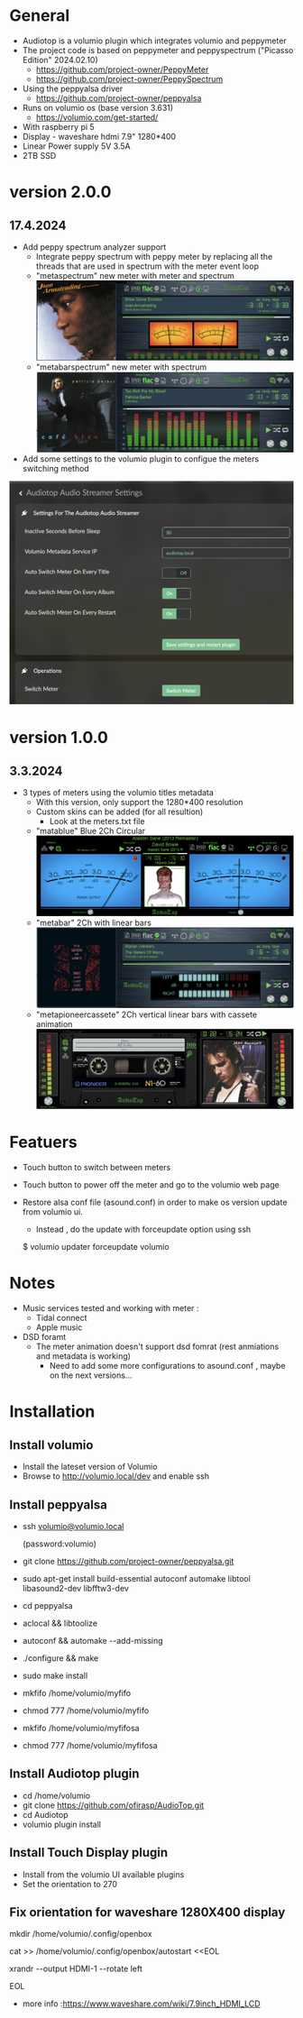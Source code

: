 # General
* Audiotop is a volumio plugin which integrates volumio and peppymeter
 * The project code is based on peppymeter and peppyspectrum ("Picasso Edition" 2024.02.10) 
   * https://github.com/project-owner/PeppyMeter
   * https://github.com/project-owner/PeppySpectrum
 * Using the peppyalsa driver
   * https://github.com/project-owner/peppyalsa
 * Runs on volumio os (base version 3.631)
   * https://volumio.com/get-started/
 * With raspberry pi 5
 * Display - waveshare hdmi 7.9" 1280*400
 * Linear Power supply 5V 3.5A
 * 2TB SSD 


# version 2.0.0
## 17.4.2024
* Add peppy spectrum analyzer support
  * Integrate peppy spectrum with peppy meter by replacing all the threads that are used in spectrum with the meter event loop  
  * "metaspectrum" new meter with meter and spectrum 
![alt text](samples/s5.png)
  * "metabarspectrum" new meter with spectrum
  ![alt text](samples/s4.png)
* Add some settings to the volumio plugin to configue the meters switching method

 ![alt text](samples/v1.png)




# version 1.0.0
## 3.3.2024
* 3 types of meters using the volumio titles metadata 
  * With this version, only support the 1280*400 resolution
  * Custom skins can be added (for all resultion) 
    * Look at the meters.txt file
  * "matablue" Blue 2Ch Circular
 ![alt text](samples/s1.png)
  * "metabar" 2Ch with linear bars
 ![alt text](samples/s2.png)
  * "metapioneercassete" 2Ch vertical linear  bars with  cassete animation
 ![alt text](samples/s3.png)


# Featuers
* Touch button to switch  between meters
* Touch button to power off the meter and go to the volumio web page
* Restore alsa conf file (asound.conf) in order to make os version update from volumio ui.
  * Instead , do the update with forceupdate option using ssh 

   $ volumio updater forceupdate volumio

# Notes

* Music services tested and working with meter :
  * Tidal connect
  * Apple music
* DSD foramt
  * The meter animation doesn't support dsd fomrat (rest anmiations and metadata is working)
    * Need to add some more configurations to asound.conf , maybe on the next versions...






#  Installation
## Install volumio
* Install the lateset version of Volumio
* Browse to http://volumio.local/dev and enable ssh
## Install peppyalsa
* ssh volumio@volumio.local 

    (password:volumio)

* git clone https://github.com/project-owner/peppyalsa.git
* sudo apt-get install build-essential autoconf automake libtool libasound2-dev libfftw3-dev
* cd peppyalsa
* aclocal && libtoolize
* autoconf && automake --add-missing
* ./configure && make
* sudo make install
* mkfifo /home/volumio/myfifo
* chmod 777 /home/volumio/myfifo
* mkfifo /home/volumio/myfifosa
* chmod 777 /home/volumio/myfifosa
## Install Audiotop plugin
* cd /home/volumio
* git clone https://github.com/ofirasp/AudioTop.git
* cd Audiotop
* volumio plugin install
## Install Touch Display plugin

* Install from the volumio UI available plugins
* Set the orientation to 270
## Fix orientation for waveshare 1280X400 display

mkdir /home/volumio/.config/openbox

cat >> /home/volumio/.config/openbox/autostart <<EOL

xrandr --output HDMI-1 --rotate left

EOL
* more info :https://www.waveshare.com/wiki/7.9inch_HDMI_LCD

